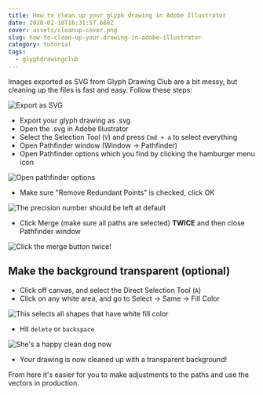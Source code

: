 ```yaml
---
title: How to clean up your glyph drawing in Adobe Illustrator
date: 2020-02-10T16:31:57.688Z
cover: assets/cleanup-cover.png
slug: how-to-clean-up-your-drawing-in-adobe-illustrator
category: tutorial
tags:
  - glyphdrawingclub
---
```

Images exported as SVG from Glyph Drawing Club are a bit messy, but cleaning up the files is fast and easy. Follow these steps:

![Export as SVG](assets/cleanup1.png "Export as SVG")

* Export your glyph drawing as .svg
* Open the .svg in Adobe Illustrator
* Select the Selection Tool (`V`) and press `Cmd + a` to select everything
* Open Pathfinder window (Window -> Pathfinder)
* Open Pathfinder options which you find by clicking the hamburger menu icon

![Open pathfinder options](assets/cleanup3.png "Open pathfinder options")

* Make sure "Remove Redundant Points" is checked, click OK

![The precision number should be left at default](assets/cleanup4.png "The precision number should be left at default")

* Click Merge (make sure all paths are selected) **TWICE** and then close Pathfinder window

![Click the merge button twice!](assets/cleanup5.png "Click the merge button twice!")

## Make the background transparent (optional)

* Click off canvas, and select the Direct Selection Tool (`A`)
* Click on any white area, and go to Select -> Same -> Fill Color

![This selects all shapes that have white fill color](assets/cleanup4-1.png "This selects all shapes that have white fill color")

* Hit `delete` or `backspace`

![She's a happy clean dog now](assets/cleanup7.png "She's a happy clean dog now")

* Your drawing is now cleaned up with a transparent background!

From here it's easier for you to make adjustments to the paths and use the vectors in production.
